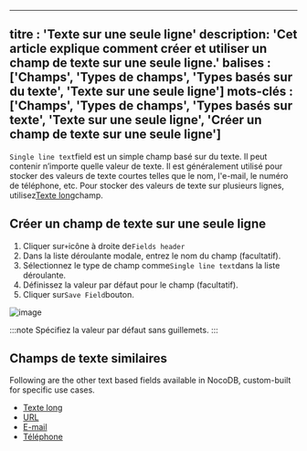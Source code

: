 ***

titre : 'Texte sur une seule ligne'
description: 'Cet article explique comment créer et utiliser un champ de texte sur une seule ligne.'
balises : \['Champs', 'Types de champs', 'Types basés sur du texte', 'Texte sur une seule ligne']
mots-clés : \['Champs', 'Types de champs', 'Types basés sur texte', 'Texte sur une seule ligne', 'Créer un champ de texte sur une seule ligne']
-----------------------------------------------------------------------------------------------------------------------------------------------

`Single line text`field est un simple champ basé sur du texte. Il peut contenir n’importe quelle valeur de texte. Il est généralement utilisé pour stocker des valeurs de texte courtes telles que le nom, l'e-mail, le numéro de téléphone, etc. Pour stocker des valeurs de texte sur plusieurs lignes, utilisez[Texte long](020.long-text.md)champ.

## Créer un champ de texte sur une seule ligne

1. Cliquer sur`+`icône à droite de`Fields header`
2. Dans la liste déroulante modale, entrez le nom du champ (facultatif).
3. Sélectionnez le type de champ comme`Single line text`dans la liste déroulante.
4. Définissez la valeur par défaut pour le champ (facultatif).
5. Cliquer sur`Save Field`bouton.

![image](/img/v2/fields/types/singlelinetext.png)

:::note
Spécifiez la valeur par défaut sans guillemets.
:::

## Champs de texte similaires

Following are the other text based fields available in NocoDB, custom-built for specific use cases.

* [Texte long](020.long-text.md)
* [URL](050.url.md)
* [E-mail](030.email.md)
* [Téléphone](040.phonenumber.md)
